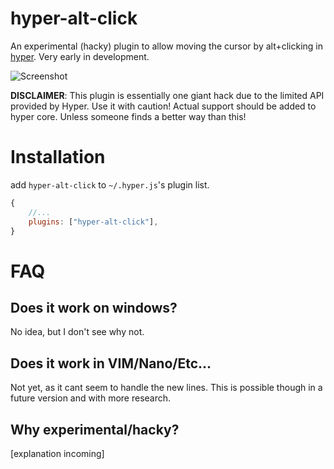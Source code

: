 # hyper-alt-click
An experimental (hacky) plugin to allow moving the cursor by alt+clicking in [hyper](https://hyper.is/). Very early in development.

![Screenshot](https://cloud.githubusercontent.com/assets/1210785/23743760/cdb010da-04a9-11e7-889f-2af23f3995bc.gif)

**DISCLAIMER**: This plugin is essentially one giant hack due to the limited API provided by Hyper. Use it with caution! Actual support should be added to hyper core. Unless someone finds a better way than this!

# Installation

add `hyper-alt-click` to `~/.hyper.js`'s plugin list.

```javascript
{
	//...
	plugins: ["hyper-alt-click"],
}
```

# FAQ

## Does it work on windows?
No idea, but I don't see why not.

## Does it work in VIM/Nano/Etc...
Not yet, as it cant seem to handle the new lines. This is possible though in a future version and with more research.

## Why experimental/hacky?
[explanation incoming]
